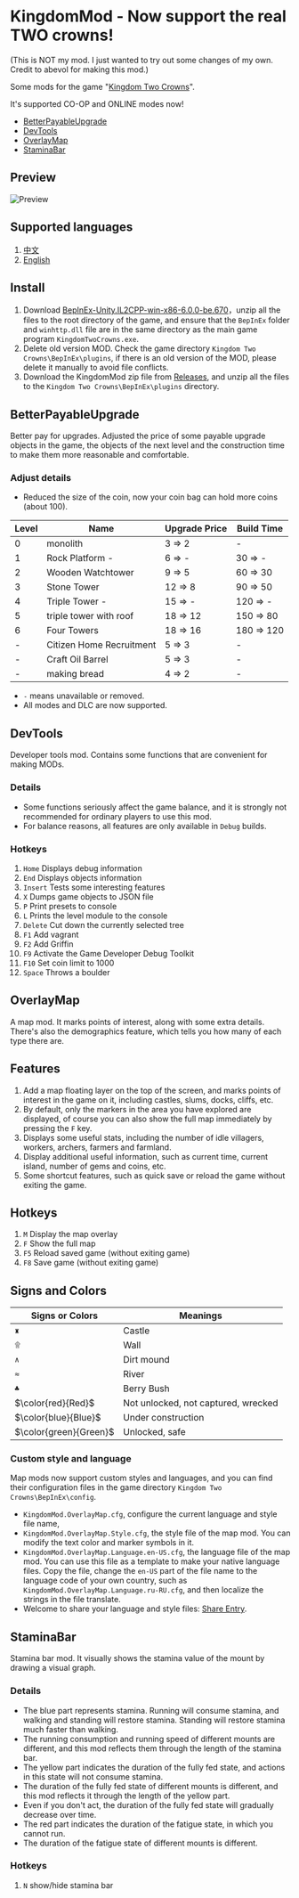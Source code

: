 # KingdomMod - Now support the real TWO crowns!

(This is NOT my mod. I just wanted to try out some changes of my own. Credit to abevol for making this mod.)

Some mods for the game "[Kingdom Two Crowns](https://store.steampowered.com/app/701160/)".

It's supported CO-OP and ONLINE modes now!

* [BetterPayableUpgrade](https://github.com/abevol/KingdomMod#betterpayableupgrade)
* [DevTools](https://github.com/abevol/KingdomMod#devtools)
* [OverlayMap](https://github.com/abevol/KingdomMod#overlaymap)
* [StaminaBar](https://github.com/abevol/KingdomMod#staminabar)

## Preview

![Preview](https://github.com/abevol/KingdomMod/blob/master/preview.png?raw=true)

## Supported languages

1. [中文](https://github.com/abevol/KingdomMod/blob/master/Readme.zh-CN.md)
2. [English](https://github.com/abevol/KingdomMod/blob/master/Readme.md)

## Install

1. Download [BepInEx-Unity.IL2CPP-win-x86-6.0.0-be.670](https://builds.bepinex.dev/projects/bepinex_be/670/BepInEx-Unity.IL2CPP-win-x86-6.0.0-be.670%2B42a6727.zip)，unzip all the files to the root directory of the game, and ensure that the `BepInEx` folder and `winhttp.dll` file are in the same directory as the main game program `KingdomTwoCrowns.exe`.
2. Delete old version MOD. Check the game directory `Kingdom Two Crowns\BepInEx\plugins`, if there is an old version of the MOD, please delete it manually to avoid file conflicts.
3. Download the KingdomMod zip file from [Releases](https://github.com/abevol/KingdomMod/releases), and unzip all the files to the `Kingdom Two Crowns\BepInEx\plugins` directory.

## BetterPayableUpgrade

Better pay for upgrades. Adjusted the price of some payable upgrade objects in the game, the objects of the next level and the construction time to make them more reasonable and comfortable.

### Adjust details

* Reduced the size of the coin, now your coin bag can hold more coins (about 100).

| Level | Name | Upgrade Price | Build Time |
|-----|------|---------|----------|
|0|monolith|3 => 2|-|
|1 |Rock Platform -| 6 => - | 30 => - |
|2 |Wooden Watchtower| 9 => 5 | 60 => 30|
|3 |Stone Tower| 12 => 8 | 90 => 50|
|4 |Triple Tower -| 15 => - | 120 => - |
|5 | triple tower with roof | 18 => 12 | 150 => 80 |
|6 |Four Towers| 18 => 16 | 180 => 120|
|- |Citizen Home Recruitment| 5 => 3 |- |
|- |Craft Oil Barrel| 5 => 3 |-|
|- |making bread| 4 => 2 |-|

* `-` means unavailable or removed.
* All modes and DLC are now supported.

## DevTools

Developer tools mod. Contains some functions that are convenient for making MODs.

### Details

* Some functions seriously affect the game balance, and it is strongly not recommended for ordinary players to use this mod.
* For balance reasons, all features are only available in `Debug` builds.

### Hotkeys

1. `Home` Displays debug information
2. `End` Displays objects information
3. `Insert` Tests some interesting features
4. `X` Dumps game objects to JSON file
5. `P` Print presets to console
6. `L` Prints the level module to the console
7. `Delete` Cut down the currently selected tree
8. `F1` Add vagrant
9. `F2` Add Griffin
10. `F9` Activate the Game Developer Debug Toolkit
11. `F10` Set coin limit to 1000
12. `Space` Throws a boulder

## OverlayMap

A map mod. It marks points of interest, along with some extra details. There's also the demographics feature, which tells you how many of each type there are.

## Features

1. Add a map floating layer on the top of the screen, and marks points of interest in the game on it, including castles, slums, docks, cliffs, etc.
2. By default, only the markers in the area you have explored are displayed, of course you can also show the full map immediately by pressing the `F` key.
3. Displays some useful stats, including the number of idle villagers, workers, archers, farmers and farmland.
4. Display additional useful information, such as current time, current island, number of gems and coins, etc.
5. Some shortcut features, such as quick save or reload the game without exiting the game.

## Hotkeys

1. `M` Display the map overlay
2. `F` Show the full map
3. `F5` Reload saved game (without exiting game)
4. `F8` Save game (without exiting game)

## Signs and Colors

| Signs or Colors | Meanings |
|----|----|
|`♜`|Castle|
|`۩`|Wall|
|`∧`|Dirt mound|
|`≈`|River|
|`♣`|Berry Bush|
|$\color{red}{Red}$|Not unlocked, not captured, wrecked|
|$\color{blue}{Blue}$|Under construction|
|$\color{green}{Green}$|Unlocked, safe|

### Custom style and language

Map mods now support custom styles and languages, and you can find their configuration files in the game directory `Kingdom Two Crowns\BepInEx\config`.

* `KingdomMod.OverlayMap.cfg`, configure the current language and style file name,
* `KingdomMod.OverlayMap.Style.cfg`, the style file of the map mod. You can modify the text color and marker symbols in it.
* `KingdomMod.OverlayMap.Language.en-US.cfg`, the language file of the map mod. You can use this file as a template to make your native language files. Copy the file, change the `en-US` part of the file name to the language code of your own country, such as `KingdomMod.OverlayMap.Language.ru-RU.cfg`, and then localize the strings in the file translate.
* Welcome to share your language and style files: [Share Entry](https://github.com/abevol/KingdomMod/issues/3).

## StaminaBar

Stamina bar mod. It visually shows the stamina value of the mount by drawing a visual graph.

### Details

* The blue part represents stamina. Running will consume stamina, and walking and standing will restore stamina. Standing will restore stamina much faster than walking.
* The running consumption and running speed of different mounts are different, and this mod reflects them through the length of the stamina bar.
* The yellow part indicates the duration of the fully fed state, and actions in this state will not consume stamina.
* The duration of the fully fed state of different mounts is different, and this mod reflects it through the length of the yellow part.
* Even if you don't act, the duration of the fully fed state will gradually decrease over time.
* The red part indicates the duration of the fatigue state, in which you cannot run.
* The duration of the fatigue state of different mounts is different.

### Hotkeys

1. `N` show/hide stamina bar
